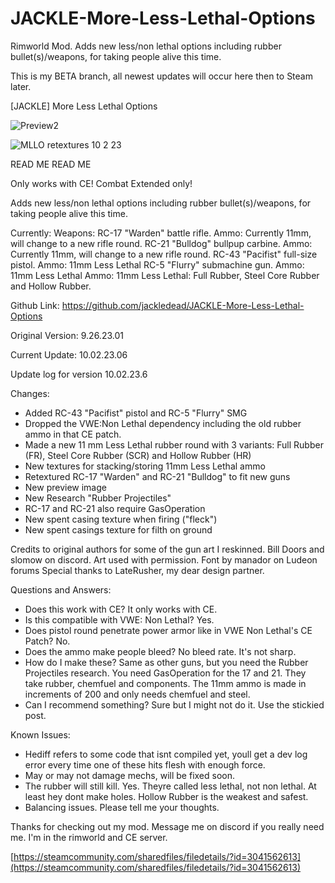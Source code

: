 # JACKLE-More-Less-Lethal-Options
Rimworld Mod. Adds new less/non lethal options including rubber bullet(s)/weapons, for taking people alive this time.

This is my BETA branch, all newest updates will occur here then to Steam later.

[JACKLE] More Less Lethal Options

![Preview2](https://github.com/jackledead/JACKLE-More-Less-Lethal-Options/assets/75153234/ac6137d6-f0bf-4809-95c2-692f0d389301)

![MLLO retextures 10 2 23](https://github.com/jackledead/JACKLE-More-Less-Lethal-Options/assets/75153234/9a18e076-0237-445c-b64a-0bc391313ede)

READ ME READ ME

Only works with CE! Combat Extended only!

Adds new less/non lethal options including rubber bullet(s)/weapons, for taking people alive this time.

Currently:
Weapons:
RC-17 "Warden" battle rifle. Ammo: Currently 11mm, will change to a new rifle round.
RC-21 "Bulldog" bullpup carbine. Ammo: Currently 11mm, will change to a new rifle round.
RC-43 "Pacifist" full-size pistol. Ammo: 11mm Less Lethal
RC-5 "Flurry" submachine gun. Ammo: 11mm Less Lethal
Ammo:
11mm Less Lethal: Full Rubber, Steel Core Rubber and Hollow Rubber.

Github Link: https://github.com/jackledead/JACKLE-More-Less-Lethal-Options

Original Version: 9.26.23.01

Current Update: 10.02.23.06

Update log for version 10.02.23.6

Changes:

- Added RC-43 "Pacifist" pistol and RC-5 "Flurry" SMG
- Dropped the VWE:Non Lethal dependency including the old rubber ammo in that CE patch.
- Made a new 11 mm Less Lethal rubber round with 3 variants: Full Rubber (FR), Steel Core Rubber (SCR) and Hollow Rubber (HR)
- New textures for stacking/storing 11mm Less Lethal ammo
- Retextured RC-17 "Warden" and RC-21 "Bulldog" to fit new guns
- New preview image
- New Research "Rubber Projectiles"
- RC-17 and RC-21 also require GasOperation
- New spent casing texture when firing ("fleck")
- New spent casings texture for filth on ground

Credits to original authors for some of the gun art I reskinned. Bill Doors and slomow on discord. Art used with permission.
Font by manador on Ludeon forums
Special thanks to LateRusher, my dear design partner.

Questions and Answers:

- Does this work with CE? It only works with CE.
- Is this compatible with VWE: Non Lethal? Yes.
- Does pistol round penetrate power armor like in VWE Non Lethal's CE Patch? No.
- Does the ammo make people bleed? No bleed rate. It's not sharp.
- How do I make these? Same as other guns, but you need the Rubber Projectiles research. You need GasOperation for the 17 and 21. They take rubber, chemfuel and components. The 11mm ammo is made in increments of 200 and only needs chemfuel and steel.
- Can I recommend something? Sure but I might not do it. Use the stickied post.

Known Issues:

- Hediff refers to some code that isnt compiled yet, youll get a dev log error every time one of these hits flesh with enough force.
- May or may not damage mechs, will be fixed soon.
- The rubber will still kill. Yes. Theyre called less lethal, not non lethal. At least hey dont make holes. Hollow Rubber is the weakest and safest.
- Balancing issues. Please tell me your thoughts.

Thanks for checking out my mod. Message me on discord if you really need me. I'm in the rimworld and CE server.

[https://steamcommunity.com/sharedfiles/filedetails/?id=3041562613](https://steamcommunity.com/sharedfiles/filedetails/?id=3041562613)

